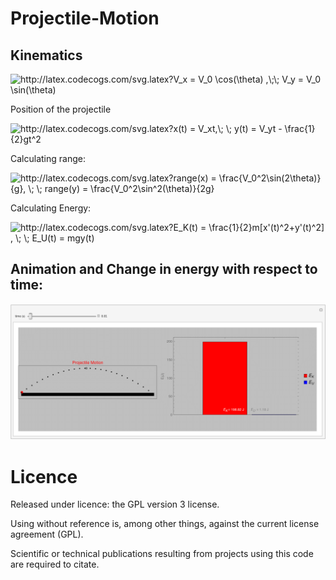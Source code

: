 # Projectile-Motion

## Kinematics

<img src="http://latex.codecogs.com/svg.latex?V_x&space;=&space;V_0&space;\cos(\theta)&space;,\;\;&space;V_y&space;=&space;V_0&space;\sin(\theta)" title="http://latex.codecogs.com/svg.latex?V_x = V_0 \cos(\theta) ,\;\; V_y = V_0 \sin(\theta)" />

Position of the projectile

<img src="http://latex.codecogs.com/svg.latex?x(t)&space;=&space;V_xt,\;&space;\;&space;y(t)&space;=&space;V_yt&space;-&space;\frac{1}{2}gt^2" title="http://latex.codecogs.com/svg.latex?x(t) = V_xt,\; \; y(t) = V_yt - \frac{1}{2}gt^2" />

Calculating range:

<img src="http://latex.codecogs.com/svg.latex?range(x)&space;=&space;\frac{V_0^2\sin(2\theta)}{g},&space;\;&space;\;&space;range(y)&space;=&space;\frac{V_0^2\sin^2(\theta)}{2g}" title="http://latex.codecogs.com/svg.latex?range(x) = \frac{V_0^2\sin(2\theta)}{g}, \; \; range(y) = \frac{V_0^2\sin^2(\theta)}{2g}" />

Calculating Energy: 

<img src="http://latex.codecogs.com/svg.latex?E_K(t)&space;=&space;\frac{1}{2}m[x'(t)^2&plus;y'(t)^2]&space;,&space;\;&space;\;&space;E_U(t)&space;=&space;mgy(t)" title="http://latex.codecogs.com/svg.latex?E_K(t) = \frac{1}{2}m[x'(t)^2+y'(t)^2] , \; \; E_U(t) = mgy(t)" />

## Animation and Change in energy with respect to time:

![projectile-motion](https://github.com/kadirtastepe/Projectile-Motion/blob/master/projectile-motion.GIF)

# Licence
Released under licence: the GPL version 3 license.

Using without reference is, among other things, against the current license agreement (GPL).

Scientific or technical publications resulting from projects using this code are required to citate.

